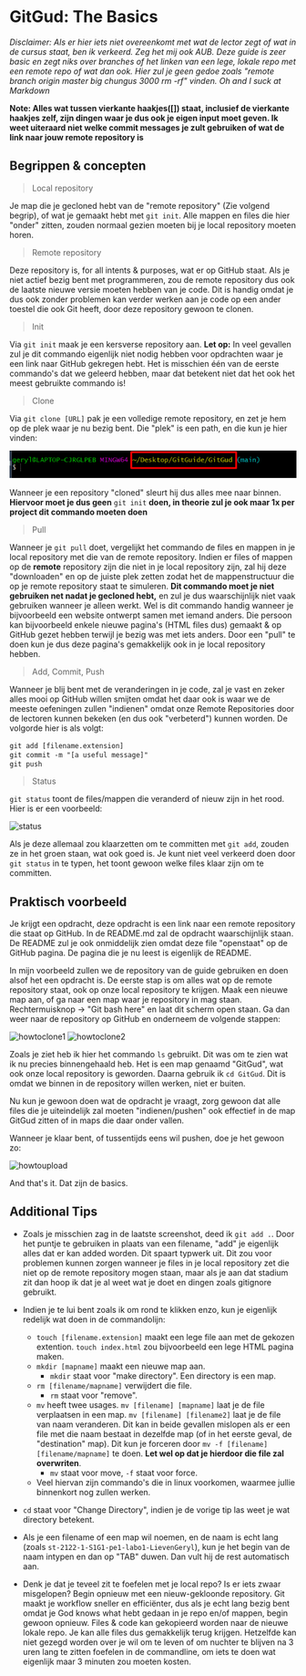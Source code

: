 # GitGud: The Basics

*Disclaimer: Als er hier iets niet overeenkomt met wat de lector zegt of wat in de cursus staat, ben ik verkeerd. Zeg het mij ook AUB. Deze guide is zeer basic en zegt niks over branches of het linken van een lege, lokale repo met een remote repo of wat dan ook. Hier zul je geen gedoe zoals "remote branch origin master big chungus 3000 rm -rf" vinden. Oh and I suck at Markdown*

**Note: Alles wat tussen vierkante haakjes([]) staat, inclusief de vierkante haakjes zelf, zijn dingen waar je dus ook je eigen input moet geven. Ik weet uiteraard niet welke commit messages je zult gebruiken of wat de link naar jouw remote repository is**

## Begrippen & concepten

> Local repository

Je map die je gecloned hebt van de "remote repository" (Zie volgend begrip), of wat je gemaakt hebt met ```git init```. Alle mappen en files die hier "onder" zitten, zouden normaal gezien moeten bij je local repository moeten horen.

> Remote repository

Deze repository is, for all intents & purposes, wat er op GitHub staat. Als je niet actief bezig bent met programmeren, zou de remote repository dus ook de laatste nieuwe versie moeten hebben van je code. Dit is handig omdat je dus ook zonder problemen kan verder werken aan je code op een ander toestel die ook Git heeft, door deze repository gewoon te clonen.

> Init

Via ```git init``` maak je een kersverse repository aan. 
**Let op:** In veel gevallen zul je dit commando eigenlijk niet nodig hebben voor opdrachten waar je een link naar GitHub gekregen hebt. Het is misschien één van de eerste commando's dat we geleerd hebben, maar dat betekent niet dat het ook het meest gebruikte commando is!

> Clone

Via ```git clone [URL]``` pak je een volledige remote repository, en zet je hem op de plek waar je nu bezig bent. Die "plek" is een path, en die kun je hier vinden:

![path](https://github.com/LievenGeryl/GitGud/blob/main/Screenshots/Path/Location.png)


Wanneer je een repository "cloned" sleurt hij dus alles mee naar binnen. **Hiervoor moet je dus geen** ```git init``` **doen, in theorie zul je ook maar 1x per project dit commando moeten doen**

> Pull 

Wanneer je  ```git pull``` doet, vergelijkt het commando de files en mappen in je local repository met die van de remote repository. Indien er files of mappen op de **remote** repository zijn die niet in je local repository zijn, zal hij deze "downloaden" en op de juiste plek zetten zodat het de mappenstructuur die op je remote repository staat te simuleren. 
**Dit commando moet je niet gebruiken net nadat je gecloned hebt,** en zul je dus waarschijnlijk niet vaak gebruiken wanneer je alleen werkt. Wel is dit commando handig wanneer je bijvoorbeeld een website ontwerpt samen met iemand anders. Die persoon kan bijvoorbeeld enkele nieuwe pagina's (HTML files dus) gemaakt & op GitHub gezet hebben terwijl je bezig was met iets anders. Door een "pull" te doen kun je dus deze pagina's gemakkelijk ook in je local repository hebben.

> Add, Commit, Push

Wanneer je blij bent met de veranderingen in je code, zal je vast en zeker alles mooi op GitHub willen smijten omdat het daar ook is waar we de meeste oefeningen zullen "indienen" omdat onze Remote Repositories door de lectoren kunnen bekeken (en dus ook "verbeterd") kunnen worden. 
De volgorde hier is als volgt:
```
git add [filename.extension]
git commit -m "[a useful message]"
git push
```

> Status

```git status``` toont de files/mappen die veranderd of nieuw zijn in het rood. Hier is er een voorbeeld: 

![status](https://github.com/LievenGeryl/GitGud/blob/main/Screenshots/Status/Status.png)

Als je deze allemaal zou klaarzetten om te committen met ```git add```, zouden ze in het groen staan, wat ook goed is. Je kunt niet veel verkeerd doen door ```git status``` in te typen, het toont gewoon welke files klaar zijn om te committen.

## Praktisch voorbeeld

Je krijgt een opdracht, deze opdracht is een link naar een remote repository die staat op GitHub. In de README.md zal de opdracht waarschijnlijk staan. De README zul je ook onmiddelijk zien omdat deze file "openstaat" op de GitHub pagina. De pagina die je nu leest is eigenlijk de README.

In mijn voorbeeld zullen we de repository van de guide gebruiken en doen alsof het een opdracht is. De eerste stap is om alles wat op de remote repository staat, ook op onze local repository te krijgen. Maak een nieuwe map aan, of ga naar een map waar je repository in mag staan. Rechtermuisknop -> "Git bash here" en laat dit scherm open staan. Ga dan weer naar de repository op GitHub en onderneem de volgende stappen:

![howtoclone1](https://github.com/LievenGeryl/GitGud/blob/main/Screenshots/HoeDoeIkEenOpdracht/HowToClone.png)
![howtoclone2](https://github.com/LievenGeryl/GitGud/blob/main/Screenshots/HoeDoeIkEenOpdracht/HowToClone2.png)

Zoals je ziet heb ik hier het commando ```ls``` gebruikt. Dit was om te zien wat ik nu precies binnengehaald heb. Het is een map genaamd "GitGud", wat ook onze local repository is geworden.
Daarna gebruik ik ```cd GitGud```. Dit is omdat we binnen in de repository willen werken, niet er buiten. 

Nu kun je gewoon doen wat de opdracht je vraagt, zorg gewoon dat alle files die je uiteindelijk zal moeten "indienen/pushen" ook effectief in de map GitGud zitten of in maps die daar onder vallen.

Wanneer je klaar bent, of tussentijds eens wil pushen, doe je het gewoon zo:

![howtoupload](https://github.com/LievenGeryl/GitGud/blob/main/Screenshots/HoeDoeIkEenOpdracht/HowToUpload.png)

And that's it. Dat zijn de basics. 


## Additional Tips

* Zoals je misschien zag in de laatste screenshot, deed ik ```git add .```. Door het puntje te gebruiken in plaats van een filename, "add" je eigenlijk alles dat er kan added worden. Dit spaart typwerk uit. Dit zou voor problemen kunnen zorgen wanneer je files in je local repository zet die niet op de remote repository mogen staan, maar als je aan dat stadium zit dan hoop ik dat je al weet wat je doet en dingen zoals gitignore gebruikt.

* Indien je te lui bent zoals ik om rond te klikken enzo, kun je eigenlijk redelijk wat doen in de commandolijn:
    * ```touch [filename.extension]``` maakt een lege file aan met de gekozen extention. ```touch index.html``` zou bijvoorbeeld een lege HTML pagina maken.
    * ```mkdir [mapname]``` maakt een nieuwe map aan.
        * ```mkdir``` staat voor "make directory". Een directory is een map.
    * ```rm [filename/mapname]``` verwijdert die file. 
        * ```rm``` staat voor "remove".
    * ```mv``` heeft twee usages. ```mv [filename] [mapname]``` laat je de file verplaatsen in een map. ```mv [filename] [filename2]``` laat je de file van naam veranderen. Dit kan in beide gevallen mislopen als er een file met die naam bestaat in dezelfde map (of in het eerste geval, de "destination" map). Dit kun je forceren door ```mv -f [filename] [filename/mapname]``` te doen. **Let wel op dat je hierdoor die file zal overwriten**.
        * ```mv``` staat voor move, ```-f``` staat voor force.
    * Veel hiervan zijn commando's die in linux voorkomen, waarmee jullie binnenkort nog zullen werken.


* ```cd``` staat voor "Change Directory", indien je de vorige tip las weet je wat directory betekent.

* Als je een filename of een map wil noemen, en de naam is echt lang (zoals ```st-2122-1-S1G1-pe1-labo1-LievenGeryl```), kun je het begin van de naam intypen en dan op "TAB" duwen. Dan vult hij de rest automatisch aan.

* Denk je dat je teveel zit te foefelen met je local repo? Is er iets zwaar misgelopen? Begin opnieuw met een nieuw-gekloonde repository. Git maakt je workflow sneller en efficiënter, dus als je echt lang bezig bent omdat je God knows what hebt gedaan in je repo en/of mappen, begin gewoon opnieuw. Files & code kan gekopieerd worden naar de nieuwe lokale repo. Je kan alle files dus gemakkelijk terug krijgen. Hetzelfde kan niet gezegd worden over je wil om te leven of om nuchter te blijven na 3 uren lang te zitten foefelen in de commandline, om iets te doen wat eigenlijk maar 3 minuten zou moeten kosten.
